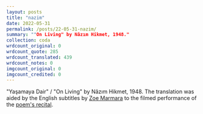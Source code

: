 ```yaml
---
layout: posts
title: "nazim"
date: 2022-05-31
permalink: /posts/22-05-31-nazim/
summary: ""On Living" by Nâzım Hikmet, 1948."
collection: coda
wrdcount_original: 0
wrdcount_quote: 285
wrdcount_translated: 439
wrdcount_notes: 0
imgcount_original: 0
imgcount_credited: 0
---
```

<span class="text-body-credit">"Yaşamaya Dair" / "On Living" by Nâzım Hikmet, 1948. The translation was aided by the English subtitles by [Zoe Marmara](https://www.youtube.com/@bezalelGR) to the filmed performance of the [poem's recital](https://www.youtube.com/watch?v=nPYwsjlof20).</span>
